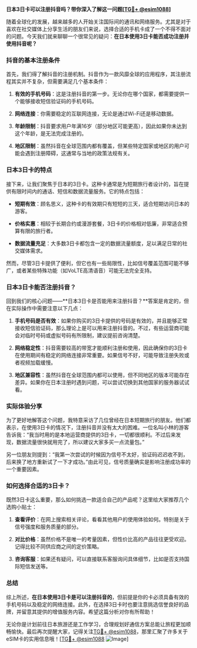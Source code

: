 **日本3日卡可以注册抖音吗？带你深入了解这一问题[[TG💪+ @esim1088](https://t.me/s/esim1088)]**

随着全球化的发展，越来越多的人开始关注国际间的通讯和网络服务。尤其是对于喜欢在社交媒体上分享生活的朋友们来说，选择合适的手机卡成了一个不得不面对的问题。今天我们就来聊聊一个很常见的疑问：**在日本使用3日卡能否成功注册并使用抖音呢？**

### 抖音的基本注册条件

首先，我们得了解抖音的注册机制。抖音作为一款风靡全球的应用程序，其注册流程其实并不复杂，但需要满足几个基本条件：

1. **有效的手机号码**：这是注册抖音的第一步。无论你在哪个国家，都需要提供一个能够接收短信验证码的手机号码。
   
2. **网络连接**：你需要稳定的互联网连接，无论是通过Wi-Fi还是移动数据。

3. **年龄限制**：抖音要求用户年满16岁（部分地区可能更高），因此如果你未达到这个年龄，是无法完成注册的。

4. **地区限制**：虽然抖音在全球范围内都有覆盖，但某些特定国家或地区的用户可能会遇到注册障碍，这通常与当地的政策法规有关。

### 日本3日卡的特点

接下来，让我们聚焦于日本的3日卡。这种卡通常是为短期旅行者设计的，旨在提供有限时间内的通话、短信和数据流量服务。它的特点包括：

- **短期有效**：顾名思义，这种卡的有效期只有短短的三天，适合短期访问日本的游客。
  
- **价格实惠**：相较于长期合约或漫游套餐，3日卡的价格相对低廉，非常适合预算有限的旅行者。

- **数据流量充足**：大多数3日卡都包含一定的数据流量额度，足以满足日常的社交媒体需求。

然而，尽管3日卡提供了便利，但它也有一些局限性，比如信号覆盖范围可能不够广，或者某些特殊功能（如VoLTE高清语音）可能无法完全支持。

### 日本3日卡能否注册抖音？

回到我们的核心问题——**日本3日卡是否能用来注册抖音？**答案是肯定的，但在实际操作中需要注意以下几点：

1. **手机号码是否有效**：如果你购买的3日卡提供的号码是有效的，并且能够正常接收短信验证码，那么理论上是可以用来注册抖音的。不过，有些运营商可能会对临时号码或虚拟号码有所限制，建议提前咨询清楚。

2. **网络稳定性**：抖音需要较高的带宽才能顺利注册和使用，因此确保你的3日卡在使用期间有稳定的网络连接非常重要。如果信号不好，可能导致注册失败或者视频加载缓慢。

3. **地区兼容性**：虽然抖音在全球范围内都可以使用，但不同地区的版本可能存在差异。如果你在日本注册时遇到问题，可以尝试切换到其他国家的服务器试试看。

### 实际体验分享

为了更好地解答这个问题，我特意采访了几位曾经在日本短期旅行的朋友。他们都表示，在使用3日卡的情况下，注册抖音并没有太大的困难。一位名叫小林的游客告诉我：“我当时用的是本地运营商提供的3日卡，一切都很顺利。不过后来发现，数据流量很快就用完了，所以建议大家多买一点流量包。”

另一位朋友则提到：“我第一次尝试的时候因为信号不太好，验证码迟迟收不到，后来换了地方重新试了一下才成功。”由此可见，信号质量确实是影响注册成功率的一个重要因素。

### 如何选择合适的3日卡？

既然3日卡这么重要，那么如何挑选一款适合自己的产品呢？这里给大家推荐几个选购小贴士：

1. **查看评价**：在网上搜索相关评论，看看其他用户的使用体验如何。特别是关于信号强度和服务质量的部分。

2. **对比价格**：虽然价格不是唯一的考量因素，但性价比高的产品往往更受欢迎。记得比较不同供应商之间的定价策略。

3. **咨询客服**：如果还有疑问，可以直接联系客服询问具体细节，比如是否支持国际短信发送等。

### 总结

综上所述，**在日本使用3日卡是可以注册抖音的**，但前提是你的卡必须具备有效的手机号码以及稳定的网络连接。此外，在选择3日卡时也要注意挑选信誉良好的品牌，并留意其提供的增值服务内容。希望这篇分析对你有所帮助！

无论你是计划前往日本旅游还是工作学习，合理规划好通信方案总能让旅程更加顺畅愉快。最后再次提醒大家，记得关注[TG💪+ @esim1088](https://t.me/s/esim1088)，那里汇聚了许多关于eSIM卡的实用信息哦！[[TG💪+ @esim1088](https://t.me/s/esim1088) ![Image](https://i.postimg.cc/4NQfJmqS/Snipaste-2025-05-13-00-14-12.png)]